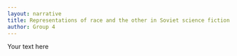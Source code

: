 ```yaml
---
layout: narrative
title: Representations of race and the other in Soviet science fiction and science
author: Group 4
---
```

Your text here